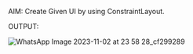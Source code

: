 AIM: Create Given UI by using ConstraintLayout.

OUTPUT:

![WhatsApp Image 2023-11-02 at 23 58 28_cf299289](https://github.com/Jainishthakor/MAD_Practical-3_21012021113/assets/139530265/de197e2a-8a17-424d-9d83-fede14c8c6e0)
